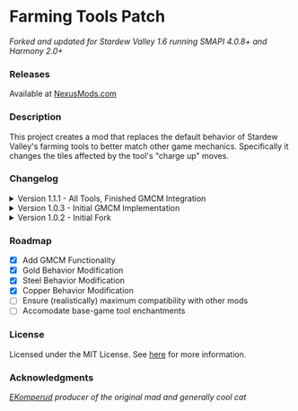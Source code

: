 # Farming Tools Patch
_Forked and updated for Stardew Valley 1.6 running SMAPI 4.0.8+ and Harmony 2.0+_

### Releases 
Available at [NexusMods.com][ModPage]

### Description
This project creates a mod that replaces the default behavior of Stardew Valley's farming tools to better match other game mechanics. Specifically it changes the tiles affected by the tool's "charge up" moves.

### Changelog
<details>
  <summary>Version 1.1.1 - All Tools, Finished GMCM Integration</summary>

  - Added control of all upgraded tool qualities
  - Added GMCM fields to affect the above-mentioned feature
  - Refactored Harmony class/method for more reasonable efficiency with expanded functionality
</details>
<details>
  <summary>Version 1.0.3 - Initial GMCM Implementation</summary>

  - Added beginning of Generic Mod Config Menu functionality
</details>
<details>
  <summary>Version 1.0.2 - Initial Fork</summary>
  
  - Update to StardewModConfig 4.1.1 and Harmony 2.3.3
  - Update namespace to reflect new project
</details>

### Roadmap
- [x] Add GMCM Functionality
- [x] Gold Behavior Modification
- [x] Steel Behavior Modification
- [x] Copper Behavior Modification
- [ ] Ensure (realistically) maximum compatibility with other mods
- [ ] Accomodate base-game tool enchantments

### License
Licensed under the MIT License. See [here][License] for more information.

### Acknowledgments
_[EKomperud] producer of the original mad and generally cool cat_

[ModPage]: <https://www.nexusmods.com/stardewvalley/mods/24066/>
[License]: <https://github.com/Torsang/FarmingToolsPatch/blob/main/LICENSE>
[EKomperud]: <https://github.com/EKomperud/StardewMods/tree/master/IridiumToolsPatch>
